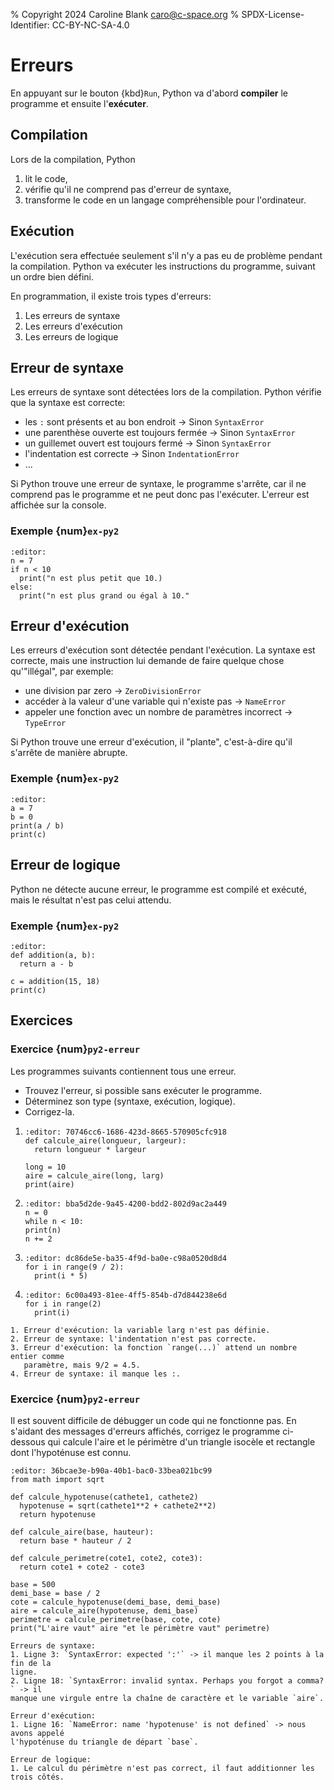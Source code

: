 % Copyright 2024 Caroline Blank <caro@c-space.org>
% SPDX-License-Identifier: CC-BY-NC-SA-4.0

# Erreurs

En appuyant sur le bouton {kbd}`Run`, Python va d'abord **compiler** le
programme et ensuite l'**exécuter**.

## Compilation

Lors de la compilation, Python
1. lit le code,
2. vérifie qu'il ne comprend pas d'erreur de syntaxe,
3. transforme le code en un langage compréhensible pour l'ordinateur.

## Exécution

L'exécution sera effectuée seulement s'il n'y a pas eu de problème pendant
la compilation. Python va exécuter les instructions du programme, suivant un
ordre bien défini.

En programmation, il existe trois types d'erreurs:
1. Les erreurs de syntaxe
2. Les erreurs d'exécution
3. Les erreurs de logique

## Erreur de syntaxe

Les erreurs de syntaxe sont détectées lors de la compilation. Python vérifie que
la syntaxe est correcte:
- les `:` sont présents et au bon endroit -> Sinon `SyntaxError`
- une parenthèse ouverte est toujours fermée -> Sinon `SyntaxError`
- un guillemet ouvert est toujours fermé -> Sinon `SyntaxError`
- l'indentation est correcte -> Sinon `IndentationError`
- ...

Si Python trouve une erreur de syntaxe, le programme s'arrête, car il ne
comprend pas le programme et ne peut donc pas l'exécuter. L'erreur est affichée
sur la console.

### Exemple {num}`ex-py2`

```{exec} python
:editor:
n = 7
if n < 10
  print("n est plus petit que 10.)
else:
  print("n est plus grand ou égal à 10."
```

## Erreur d'exécution

Les erreurs d'exécution sont détectée pendant l'exécution. La syntaxe est
correcte, mais une instruction lui demande de faire quelque chose qu'"illégal",
par exemple:
- une division par zero -> `ZeroDivisionError`
- accéder à la valeur d'une variable qui n'existe pas -> `NameError`
- appeler une fonction avec un nombre de paramètres incorrect -> `TypeError`

Si Python trouve une erreur d'exécution, il "plante", c'est-à-dire qu'il
s'arrête de manière abrupte.

### Exemple {num}`ex-py2`

```{exec} python
:editor:
a = 7
b = 0
print(a / b)
print(c)
```

## Erreur de logique

Python ne détecte aucune erreur, le programme est compilé et exécuté, mais le
résultat n'est pas celui attendu.

### Exemple {num}`ex-py2`

```{exec} python
:editor:
def addition(a, b):
  return a - b

c = addition(15, 18)
print(c)
```

## Exercices

### Exercice {num}`py2-erreur`

Les programmes suivants contiennent tous une erreur.
- Trouvez l'erreur, si possible sans exécuter le programme.
- Déterminez son type (syntaxe, exécution, logique).
- Corrigez-la.

1.  ```{exec} python
    :editor: 70746cc6-1686-423d-8665-570905cfc918
    def calcule_aire(longueur, largeur):
      return longueur * largeur

    long = 10
    aire = calcule_aire(long, larg)
    print(aire)
    ```

2.  ```{exec} python
    :editor: bba5d2de-9a45-4200-bdd2-802d9ac2a449
    n = 0
    while n < 10:
    print(n)
    n += 2
    ```

3.  ```{exec} python
    :editor: dc86de5e-ba35-4f9d-ba0e-c98a0520d8d4
    for i in range(9 / 2):
      print(i * 5)
    ```

4.  ```{exec} python
    :editor: 6c00a493-81ee-4ff5-854b-d7d844238e6d
    for i in range(2)
      print(i)
    ```

```{solution}
1. Erreur d'exécution: la variable larg n'est pas définie.
2. Erreur de syntaxe: l'indentation n'est pas correcte.
3. Erreur d'exécution: la fonction `range(...)` attend un nombre entier comme
   paramètre, mais 9/2 = 4.5.
4. Erreur de syntaxe: il manque les :.
```

### Exercice {num}`py2-erreur`

Il est souvent difficile de débugger un code qui ne fonctionne pas. En s'aidant
des messages d'erreurs affichés, corrigez le programme ci-dessous qui calcule
l'aire et le périmètre d'un triangle isocèle et rectangle dont l'hypoténuse est
connu.

```{exec} python
:editor: 36bcae3e-b90a-40b1-bac0-33bea021bc99
from math import sqrt

def calcule_hypotenuse(cathete1, cathete2)
  hypotenuse = sqrt(cathete1**2 + cathete2**2)
  return hypotenuse

def calcule_aire(base, hauteur):
  return base * hauteur / 2

def calcule_perimetre(cote1, cote2, cote3):
  return cote1 + cote2 - cote3

base = 500
demi_base = base / 2
cote = calcule_hypotenuse(demi_base, demi_base)
aire = calcule_aire(hypotenuse, demi_base)
perimetre = calcule_perimetre(base, cote, cote)
print("L'aire vaut" aire "et le périmètre vaut" perimetre)
```

```{solution}
Erreurs de syntaxe:
1. Ligne 3: `SyntaxError: expected ':'` -> il manque les 2 points à la fin de la
ligne.
2. Ligne 18: `SyntaxError: invalid syntax. Perhaps you forgot a comma?` -> il
manque une virgule entre la chaîne de caractère et le variable `aire`.

Erreur d'exécution:
1. Ligne 16: `NameError: name 'hypotenuse' is not defined` -> nous avons appelé
l'hypoténuse du triangle de départ `base`.

Erreur de logique:
1. Le calcul du périmètre n'est pas correct, il faut additionner les trois côtés.
```

